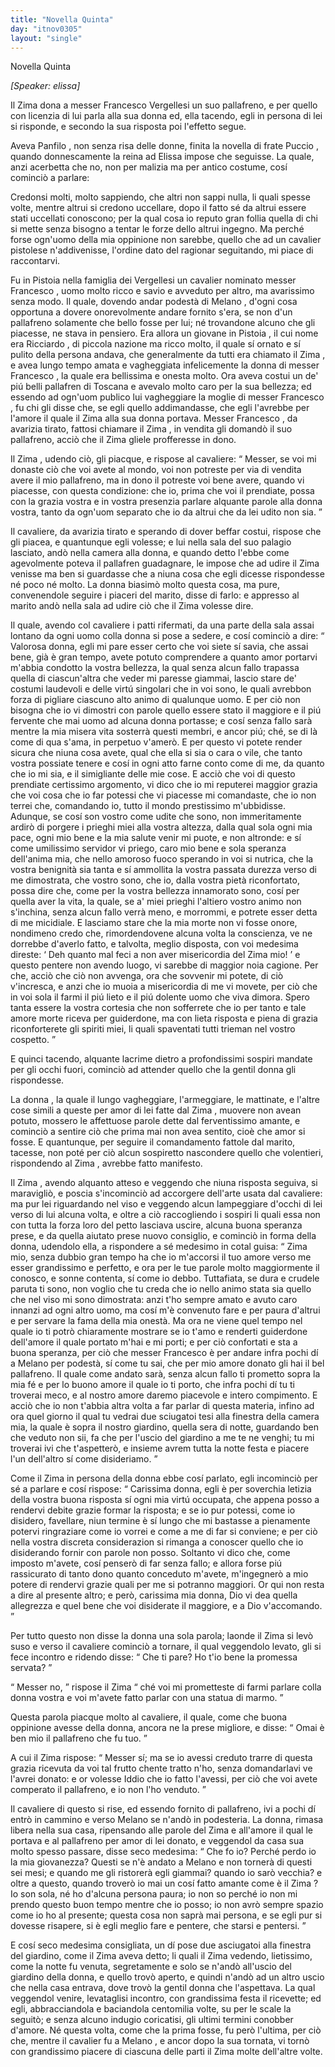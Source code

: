 ```yaml
---
title: "Novella Quinta"
day: "itnov0305"
layout: "single"
---
```

<html>
 <head>
 </head>
 <body>
  <div id="nov0305" type="novella" who="elissa">
   <head>
    Novella Quinta
   </head>
   <p>
    <i>
     [Speaker: elissa]
    </i>
   </p>
   <argument>
    <p>
     <milestone id="p03050001"/>
     Il
     <name persref="zima" type="person">
      Zima
     </name>
     dona a
     <name persref="francesco" type="person">
      messer Francesco Vergellesi
     </name>
     un suo pallafreno, e per quello con licenzia di lui parla alla sua donna ed, ella tacendo, egli in persona di lei si risponde, e secondo la sua risposta poi l'effetto segue.
    </p>
   </argument>
   <div3 type="commentary" who="author">
    <p>
     <milestone id="p03050002"/>
     Aveva
     <name persref="panfilo" type="person">
      Panfilo
     </name>
     , non senza risa delle donne, finita la novella di
     <name persref="frapuccio" type="person">
      frate Puccio
     </name>
     , quando donnescamente la
     <name persref="neifile" type="person">
      reina
     </name>
     ad
     <name persref="elissa" type="person">
      Elissa
     </name>
     impose che seguisse. La quale, anzi acerbetta che no, non per malizia ma per antico costume, cos&iacute; cominci&ograve; a parlare:
    </p>
   </div3>
   <div3 type="commentary" who="elissa">
    <p>
     <milestone id="p03050003"/>
     Credonsi molti, molto sappiendo, che altri non sappi nulla, li quali spesse volte, mentre altrui si credono uccellare, dopo il fatto s&eacute; da altrui essere stati uccellati conoscono; per la qual cosa io reputo gran follia quella di chi si mette senza bisogno a tentar le forze dello altrui ingegno. Ma perch&eacute; forse ogn'uomo della mia oppinione non sarebbe, quello che ad un cavalier pistolese n'addivenisse, l'ordine dato del ragionar seguitando, mi piace di raccontarvi.
    </p>
   </div3>
   <p>
    <milestone id="p03050004"/>
    Fu in
    <name placeref="pistoia" type="place">
     Pistoia
    </name>
    nella famiglia dei Vergellesi un cavalier nominato
    <name persref="francesco" type="person">
     messer Francesco
    </name>
    , uomo molto ricco e savio e avveduto per altro, ma avarissimo senza modo. Il quale, dovendo andar podest&agrave; di
    <name placeref="milano" type="place">
     Melano
    </name>
    , d'ogni cosa opportuna a dovere onorevolmente andare fornito s'era, se non d'un pallafreno solamente che bello fosse per lui; n&eacute; trovandone alcuno che gli piacesse, ne stava in pensiero.
    <milestone id="p03050005"/>
    Era allora un giovane in
    <name placeref="pistoia" type="place">
     Pistoia
    </name>
    , il cui nome era
    <name persref="zima" type="person">
     Ricciardo
    </name>
    , di piccola nazione ma ricco molto, il quale s&iacute; ornato e s&iacute; pulito della persona andava, che generalmente da tutti era chiamato il
    <name persref="zima" type="person">
     Zima
    </name>
    , e avea lungo tempo amata e vagheggiata infelicemente la donna di
    <name persref="francesco" type="person">
     messer Francesco
    </name>
    , la quale era bellissima e onesta molto.
    <milestone id="p03050006"/>
    Ora aveva costui un de' pi&uacute; belli pallafren di
    <name placeref="toscana" type="place">
     Toscana
    </name>
    e avevalo molto caro per la sua bellezza; ed essendo ad ogn'uom publico lui vagheggiare la moglie di
    <name persref="francesco" type="person">
     messer Francesco
    </name>
    , fu chi gli disse che, se egli quello addimandasse, che egli l'avrebbe per l'amore il quale il
    <name persref="zima" type="person">
     Zima
    </name>
    alla sua donna portava.
    <name persref="francesco" type="person">
     Messer Francesco
    </name>
    , da avarizia tirato, fattosi chiamare il
    <name persref="zima" type="person">
     Zima
    </name>
    , in vendita gli domand&ograve; il suo pallafreno, acci&ograve; che il
    <name persref="zima" type="person">
     Zima
    </name>
    gliele profferesse in dono.
   </p>
   <p>
    <milestone id="p03050007"/>
    Il
    <name persref="zima" type="person">
     Zima
    </name>
    , udendo ci&ograve;, gli piacque, e rispose al cavaliere:
    <q direct="unspecified" who="zima">
     Messer, se voi mi donaste ci&ograve; che voi avete al mondo, voi non potreste per via di vendita avere il mio pallafreno, ma in dono il potreste voi bene avere, quando vi piacesse, con questa condizione: che io, prima che voi il prendiate, possa con la grazia vostra e in vostra presenzia parlare alquante parole alla donna vostra, tanto da ogn'uom separato che io da altrui che da lei udito non sia.
    </q>
   </p>
   <p>
    <milestone id="p03050008"/>
    Il cavaliere, da avarizia tirato e sperando di dover beffar costui, rispose che gli piacea, e quantunque egli volesse; e lui nella sala del suo palagio lasciato, and&ograve; nella camera alla donna, e quando detto l'ebbe come agevolmente poteva il pallafren guadagnare, le impose che ad udire il
    <name persref="zima" type="person">
     Zima
    </name>
    venisse ma ben si guardasse che a niuna cosa che egli dicesse rispondesse n&eacute; poco n&eacute; molto.
    <milestone id="p03050009"/>
    La donna biasim&ograve; molto questa cosa, ma pure, convenendole seguire i piaceri del marito, disse di farlo: e appresso al marito and&ograve; nella sala ad udire ci&ograve; che il
    <name persref="zima" type="person">
     Zima
    </name>
    volesse dire.
   </p>
   <p>
    <milestone id="p03050010"/>
    Il quale, avendo col cavaliere i patti rifermati, da una parte della sala assai lontano da ogni uomo colla donna si pose a sedere, e cos&iacute; cominci&ograve; a dire:
    <q direct="unspecified" who="zima">
     Valorosa donna, egli mi pare esser certo che voi siete s&iacute; savia, che assai bene, gi&agrave; &egrave; gran tempo, avete potuto comprendere a quanto amor portarvi m'abbia condotto la vostra bellezza, la qual senza alcun fallo trapassa quella di ciascun'altra che veder mi paresse giammai, lascio stare de' costumi laudevoli e delle virt&uacute; singolari che in voi sono, le quali avrebbon forza di pigliare ciascuno alto animo di qualunque uomo.
     <milestone id="p03050011"/>
     E per ci&ograve; non bisogna che io vi dimostri con parole quello essere stato il maggiore e il pi&uacute; fervente che mai uomo ad alcuna donna portasse; e cos&iacute; senza fallo sar&agrave; mentre la mia misera vita sosterr&agrave; questi membri, e ancor pi&uacute;; ch&eacute;, se di l&agrave; come di qua s'ama, in perpetuo v'amer&ograve;. E per questo vi potete render sicura che niuna cosa avete, qual che ella si sia o cara o vile, che tanto vostra possiate tenere e cos&iacute; in ogni atto farne conto come di me, da quanto che io mi sia, e il simigliante delle mie cose.
     <milestone id="p03050012"/>
     E acci&ograve; che voi di questo prendiate certissimo argomento, vi dico che io mi reputerei maggior grazia che voi cosa che io far potessi che vi piacesse mi comandaste, che io non terrei che, comandando io, tutto il mondo prestissimo m'ubbidisse.
     <milestone id="p03050013"/>
     Adunque, se cos&iacute; son vostro come udite che sono, non immeritamente ardir&ograve; di porgere i prieghi miei alla vostra altezza, dalla qual sola ogni mia pace, ogni mio bene e la mia salute venir mi puote, e non altronde: e s&iacute; come umilissimo servidor vi priego, caro mio bene e sola speranza dell'anima mia, che nello amoroso fuoco sperando in voi si nutrica, che la vostra benignit&agrave; sia tanta e s&iacute; ammollita la vostra passata durezza verso di me dimostrata, che vostro sono, che io, dalla vostra piet&agrave; riconfortato, possa dire che, come per la vostra bellezza innamorato sono, cos&iacute; per quella aver la vita, la quale, se a' miei prieghi l'altiero vostro animo non s'inchina, senza alcun fallo verr&agrave; meno, e morrommi, e potrete esser detta di me micidiale.
     <milestone id="p03050014"/>
     E lasciamo stare che la mia morte non vi fosse onore, nondimeno credo che, rimordendovene alcuna volta la conscienza, ve ne dorrebbe d'averlo fatto, e talvolta, meglio disposta, con voi medesima direste:
     <q direct="unspecified" type="othervoice" who="zima">
      Deh quanto mal feci a non aver misericordia del
      <name persref="zima" type="person">
       Zima
      </name>
      mio!
     </q>
     e questo pentere non avendo luogo, vi sarebbe di maggior noia cagione.
     <milestone id="p03050015"/>
     Per che, acci&ograve; che ci&ograve; non avvenga, ora che sovvenir mi potete, di ci&ograve; v'incresca, e anzi che io muoia a misericordia di me vi movete, per ci&ograve; che in voi sola il farmi il pi&uacute; lieto e il pi&uacute; dolente uomo che viva dimora. Spero tanta essere la vostra cortesia che non sofferrete che io per tanto e tale amore morte riceva per guiderdone, ma con lieta risposta e piena di grazia riconforterete gli spiriti miei, li quali spaventati tutti trieman nel vostro cospetto.
    </q>
   </p>
   <p>
    <milestone id="p03050016"/>
    E quinci tacendo, alquante lacrime dietro a profondissimi sospiri mandate per gli occhi fuori, cominci&ograve; ad attender quello che la gentil donna gli rispondesse.
   </p>
   <p>
    <milestone id="p03050017"/>
    La
    <name persref="donna-0305" type="person">
     donna
    </name>
    , la quale il lungo vagheggiare, l'armeggiare, le mattinate, e l'altre cose simili a queste per amor di lei fatte dal
    <name persref="zima" type="person">
     Zima
    </name>
    , muovere non avean potuto, mossero le affettuose parole dette dal ferventissimo amante, e cominci&ograve; a sentire ci&ograve; che prima mai non avea sentito, cio&egrave; che amor si fosse. E quantunque, per seguire il comandamento fattole dal marito, tacesse, non pot&eacute; per ci&ograve; alcun sospiretto nascondere quello che volentieri, rispondendo al
    <name persref="zima" type="person">
     Zima
    </name>
    , avrebbe fatto manifesto.
   </p>
   <p>
    <milestone id="p03050018"/>
    Il
    <name persref="zima" type="person">
     Zima
    </name>
    , avendo alquanto atteso e veggendo che niuna risposta seguiva, si maravigli&ograve;, e poscia s'incominci&ograve; ad accorgere dell'arte usata dal cavaliere: ma pur lei riguardando nel viso e veggendo alcun lampeggiare d'occhi di lei verso di lui alcuna volta, e oltre a ci&ograve; raccogliendo i sospiri li quali essa non con tutta la forza loro del petto lasciava uscire, alcuna buona speranza prese, e da quella aiutato prese nuovo consiglio, e cominci&ograve; in forma della donna, udendolo ella, a rispondere a s&eacute; medesimo in cotal guisa:
    <milestone id="p03050019"/>
    <q direct="unspecified" type="othervoice" who="zima">
     <name persref="zima" type="person">
      Zima
     </name>
     mio, senza dubbio gran tempo ha che io m'accorsi il tuo amore verso me esser grandissimo e perfetto, e ora per le tue parole molto maggiormente il conosco, e sonne contenta, s&iacute; come io debbo.
     <milestone id="p03050020"/>
     Tuttafiata, se dura e crudele paruta ti sono, non voglio che tu creda che io nello animo stata sia quello che nel viso mi sono dimostrata: anzi t'ho sempre amato e avuto caro innanzi ad ogni altro uomo, ma cos&iacute; m'&egrave; convenuto fare e per paura d'altrui e per servare la fama della mia onest&agrave;.
     <milestone id="p03050021"/>
     Ma ora ne viene quel tempo nel quale io ti potr&ograve; chiaramente mostrare se io t'amo e renderti guiderdone dell'amore il quale portato m'hai e mi porti; e per ci&ograve; confortati e sta a buona speranza, per ci&ograve; che
     <name persref="francesco" type="person">
      messer Francesco
     </name>
     &egrave; per andare infra pochi d&iacute; a
     <name placeref="milano" type="place">
      Melano
     </name>
     per podest&agrave;, s&iacute; come tu sai, che per mio amore donato gli hai il bel pallafreno. Il quale come andato sar&agrave;, senza alcun fallo ti prometto sopra la mia f&eacute; e per lo buono amore il quale io ti porto, che infra pochi d&iacute; tu ti troverai meco, e al nostro amore daremo piacevole e intero compimento.
     <milestone id="p03050022"/>
     E acci&ograve; che io non t'abbia altra volta a far parlar di questa materia, infino ad ora quel giorno il qual tu vedrai due sciugatoi tesi alla finestra della camera mia, la quale &egrave; sopra il nostro giardino, quella sera di notte, guardando ben che veduto non sii, fa che per l'uscio del giardino a me te ne venghi; tu mi troverai ivi che t'aspetter&ograve;, e insieme avrem tutta la notte festa e piacere l'un dell'altro s&iacute; come disideriamo.
    </q>
   </p>
   <p>
    <milestone id="p03050023"/>
    Come il
    <name persref="zima" type="person">
     Zima
    </name>
    in persona della donna ebbe cos&iacute; parlato, egli incominci&ograve; per s&eacute; a parlare e cos&iacute; rispose:
    <q direct="unspecified" who="zima">
     Carissima donna, egli &egrave; per soverchia letizia della vostra buona risposta s&iacute; ogni mia virt&uacute; occupata, che appena posso a rendervi debite grazie formar la risposta; e se io pur potessi, come io disidero, favellare, niun termine &egrave; s&iacute; lungo che mi bastasse a pienamente potervi ringraziare come io vorrei e come a me di far si conviene; e per ci&ograve; nella vostra discreta considerazion si rimanga a conoscer quello che io disiderando fornir con parole non posso.
     <milestone id="p03050024"/>
     Soltanto vi dico che, come imposto m'avete, cos&iacute; penser&ograve; di far senza fallo; e allora forse pi&uacute; rassicurato di tanto dono quanto conceduto m'avete, m'ingegner&ograve; a mio potere di rendervi grazie quali per me si potranno maggiori. Or qui non resta a dire al presente altro; e per&ograve;, carissima mia donna, Dio vi dea quella allegrezza e quel bene che voi disiderate il maggiore, e a Dio v'accomando.
    </q>
   </p>
   <p>
    <milestone id="p03050025"/>
    Per tutto questo non disse
    <name persref="donna-0305" type="person">
     la donna
    </name>
    una sola parola; laonde il
    <name persref="zima" type="person">
     Zima
    </name>
    si lev&ograve; suso e verso il cavaliere cominci&ograve; a tornare, il qual veggendolo levato, gli si fece incontro e ridendo disse:
    <q direct="unspecified" who="francesco">
     Che ti pare? Ho t'io bene la promessa servata?
    </q>
   </p>
   <p>
    <milestone id="p03050026"/>
    <q direct="unspecified" who="zima">
     Messer no,
    </q>
    rispose il
    <name persref="zima" type="person">
     Zima
    </name>
    <q direct="unspecified">
     ch&eacute; voi mi prometteste di farmi parlare colla donna vostra e voi m'avete fatto parlar con una statua di marmo.
    </q>
   </p>
   <p>
    <milestone id="p03050027"/>
    Questa parola piacque molto al cavaliere, il quale, come che buona oppinione avesse della donna, ancora ne la prese migliore, e disse:
    <q direct="unspecified" who="francesco">
     Omai &egrave; ben mio il pallafreno che fu tuo.
    </q>
   </p>
   <p>
    <milestone id="p03050028"/>
    A cui il
    <name persref="zima" type="person">
     Zima
    </name>
    rispose:
    <q direct="unspecified" who="zima">
     Messer s&iacute;; ma se io avessi creduto trarre di questa grazia ricevuta da voi tal frutto chente tratto n'ho, senza domandarlavi ve l'avrei donato: e or volesse Iddio che io fatto l'avessi, per ci&ograve; che voi avete comperato il pallafreno, e io non l'ho venduto.
    </q>
   </p>
   <p>
    <milestone id="p03050029"/>
    Il cavaliere di questo si rise, ed essendo fornito di pallafreno, ivi a pochi d&iacute; entr&ograve; in cammino e verso
    <name placeref="milano" type="place">
     Melano
    </name>
    se n'and&ograve; in podesteria. La donna, rimasa libera nella sua casa, ripensando alle parole del
    <name persref="zima" type="person">
     Zima
    </name>
    e all'amore il qual le portava e al pallafreno per amor di lei donato, e veggendol da casa sua molto spesso passare, disse seco medesima:
    <milestone id="p03050030"/>
    <q direct="unspecified" type="internalmonologue" who="donna-0305">
     Che fo io? Perch&eacute; perdo io la mia giovanezza? Questi se n'&egrave; andato a Melano e non torner&agrave; di questi sei mesi; e quando me gli ristorer&agrave; egli giammai? quando io sar&ograve; vecchia? e oltre a questo, quando trover&ograve; io mai un cos&iacute; fatto amante come &egrave; il
     <name persref="zima" type="person">
      Zima
     </name>
     ? Io son sola, n&eacute; ho d'alcuna persona paura; io non so perch&eacute; io non mi prendo questo buon tempo mentre che io posso; io non avr&ograve; sempre spazio come io ho al presente; questa cosa non sapr&agrave; mai persona, e se egli pur si dovesse risapere, si &egrave; egli meglio fare e pentere, che starsi e pentersi.
    </q>
   </p>
   <p>
    <milestone id="p03050031"/>
    E cos&iacute; seco medesima consigliata, un d&iacute; pose due asciugatoi alla finestra del giardino, come il
    <name persref="zima" type="person">
     Zima
    </name>
    aveva detto; li quali il
    <name persref="zima" type="person">
     Zima
    </name>
    vedendo, lietissimo, come la notte fu venuta, segretamente e solo se n'and&ograve; all'uscio del giardino della donna, e quello trov&ograve; aperto, e quindi n'and&ograve; ad un altro uscio che nella casa entrava, dove trov&ograve; la gentil donna che l'aspettava.
    <milestone id="p03050032"/>
    La qual veggendol venire, levataglisi incontro, con grandissima festa il ricevette; ed egli, abbracciandola e baciandola centomilia volte, su per le scale la seguit&ograve;; e senza alcuno indugio coricatisi, gli ultimi termini conobber d'amore.
    <milestone id="p03050033"/>
    N&eacute; questa volta, come che la prima fosse, fu per&ograve; l'ultima, per ci&ograve; che, mentre il cavalier fu a
    <name placeref="milano" type="place">
     Melano
    </name>
    , e ancor dopo la sua tornata, vi torn&ograve; con grandissimo piacere di ciascuna delle parti il
    <name persref="zima" type="person">
     Zima
    </name>
    molte dell'altre volte.
   </p>
  </div>
 </body>
</html>